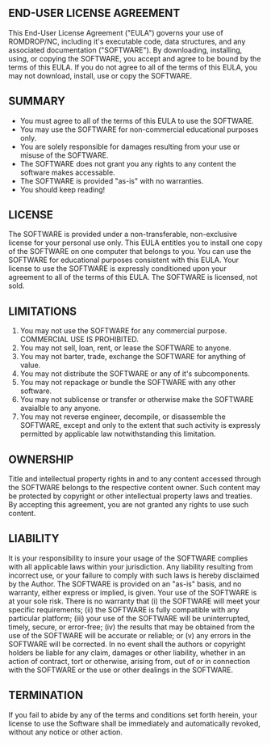 END-USER LICENSE AGREEMENT
--------------------------
This End-User License Agreement ("EULA") governs your use of ROMDROP/NC, 
including it's executable code, data structures, and any associated 
documentation ("SOFTWARE"). By downloading, installing, using, or copying the 
SOFTWARE, you accept and agree to be bound by the terms of this EULA. If you 
do not agree to all of the terms of this EULA, you may not download, install, 
use or copy the SOFTWARE.

SUMMARY
-------
* You must agree to all of the terms of this EULA to use the SOFTWARE.
* You may use the SOFTWARE for non-commercial educational purposes only.
* You are solely responsible for damages resulting from your use or misuse of 
  the SOFTWARE.
* The SOFTWARE does not grant you any rights to any content the software makes
  accessable.
* The SOFTWARE is provided "as-is" with no warranties.
* You should keep reading!

LICENSE
-------
The SOFTWARE is provided under a non-transferable, non-exclusive license for 
your personal use only. This EULA entitles you to install one copy of 
the SOFTWARE on one computer that belongs to you. You can use the SOFTWARE 
for educational purposes consistent with this EULA. Your license to use the
SOFTWARE is expressly conditioned upon your agreement to all of the terms of 
this EULA. The SOFTWARE is licensed, not sold.

LIMITATIONS
-----------
1. You may not use the SOFTWARE for any commercial purpose. COMMERCIAL USE IS 
   PROHIBITED.
2. You may not sell, loan, rent, or lease the SOFTWARE to anyone.
3. You may not barter, trade, exchange the SOFTWARE for anything of value.
4. You may not distribute the SOFTWARE or any of it's subcomponents.
5. You may not repackage or bundle the SOFTWARE with any other software.
6. You may not sublicense or transfer or otherwise make the SOFTWARE avaialble 
   to any anyone.
7. You may not reverse engineer, decompile, or disassemble the SOFTWARE, 
   except and only to the extent that such activity is expressly permitted by 
   applicable law notwithstanding this limitation.

OWNERSHIP
---------
Title and intellectual property rights in and to any content accessed through 
the SOFTWARE belongs to the respective content owner. Such content may be 
protected by copyright or other intellectual property laws and treaties. By 
accepting this agreement, you are not granted any rights to use such content.

LIABILITY
---------
It is your responsibility to insure your usage of the SOFTWARE complies with 
all applicable laws within your jurisdiction. Any liability resulting from 
incorrect use, or your failure to comply with such laws is hereby disclaimed 
by the Author. The SOFTWARE is provided on an "as-is" basis, and no warranty, 
either express or implied, is given. Your use of the SOFTWARE is at your sole 
risk. There is no warranty that (i) the SOFTWARE will meet your specific 
requirements; (ii) the SOFTWARE is fully compatible with any particular 
platform; (iii) your use of the SOFTWARE will be uninterrupted, timely, secure, 
or error-free; (iv) the results that may be obtained from the use of the 
SOFTWARE will be accurate or reliable; or (v) any errors in the SOFTWARE will 
be corrected. In no event shall the authors or copyright holders be liable for 
any claim, damages or other liability, whether in an action of contract, tort 
or otherwise, arising from, out of or in connection with the SOFTWARE or the 
use or other dealings in the SOFTWARE.

TERMINATION
-----------
If you fail to abide by any of the terms and conditions set forth herein, your 
license to use the Software shall be immediately and automatically revoked, 
without any notice or other action.
